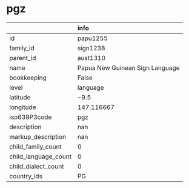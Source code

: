 # pgz
|                      | info                            |
|:---------------------|:--------------------------------|
| id                   | papu1255                        |
| family_id            | sign1238                        |
| parent_id            | aust1310                        |
| name                 | Papua New Guinean Sign Language |
| bookkeeping          | False                           |
| level                | language                        |
| latitude             | -9.5                            |
| longitude            | 147.116667                      |
| iso639P3code         | pgz                             |
| description          | nan                             |
| markup_description   | nan                             |
| child_family_count   | 0                               |
| child_language_count | 0                               |
| child_dialect_count  | 0                               |
| country_ids          | PG                              |